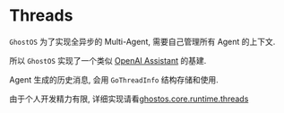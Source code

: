 # Threads

`GhostOS` 为了实现全异步的 Multi-Agent, 需要自己管理所有 Agent 的上下文.

所以 `GhostOS` 实现了一个类似 [OpenAI Assistant](https://platform.openai.com/docs/api-reference/assistants) 的基建.

Agent 生成的历史消息, 会用 `GoThreadInfo` 结构存储和使用.

由于个人开发精力有限,
详细实现请看[ghostos.core.runtime.threads](https://github.com/ghost-in-moss/GhostOS/ghostos/core/runtime/threads.py) 